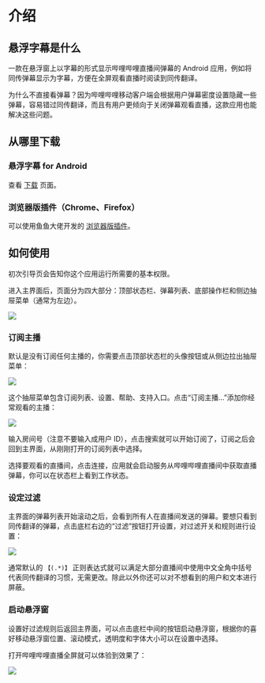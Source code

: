 # 介绍

## 悬浮字幕是什么

一款在悬浮窗上以字幕的形式显示哔哩哔哩直播间弹幕的 Android 应用，例如将同传弹幕显示为字幕，方便在全屏观看直播时阅读到同传翻译。

为什么不直接看弹幕？因为哔哩哔哩移动客户端会根据用户弹幕密度设置隐藏一些弹幕，容易错过同传翻译，而且有用户更倾向于关闭弹幕观看直播，这款应用也能解决这些问题。

## 从哪里下载

### 悬浮字幕 for Android

查看 [下载](/download.html) 页面。

### 浏览器版插件（Chrome、Firefox）

可以使用鱼鱼大佬开发的 [浏览器版插件](http://nga.178.com/read.php?tid=17690584)。

## 如何使用

初次引导页会告知你这个应用运行所需要的基本权限。

进入主界面后，页面分为四大部分：顶部状态栏、弹幕列表、底部操作栏和侧边抽屉菜单（通常为左边）。

![](/images/main_ui_shot.png)

### 订阅主播

默认是没有订阅任何主播的，你需要点击顶部状态栏的头像按钮或从侧边拉出抽屉菜单：

![](/images/main_drawer_shot.png)

这个抽屉菜单包含订阅列表、设置、帮助、支持入口。点击“订阅主播…”添加你经常观看的主播：

![](/images/add_subscription_shot.png)

输入房间号（注意不要输入成用户 ID），点击搜索就可以开始订阅了，订阅之后会回到主界面，从刚刚打开的订阅列表中选择。

选择要观看的直播间，点击连接，应用就会启动服务从哔哩哔哩直播间中获取直播弹幕，你可以在状态栏上看到工作状态。

### 设定过滤

主界面的弹幕列表开始滚动之后，会看到所有人在直播间发送的弹幕。要想只看到同传翻译的弹幕，点击底栏右边的“过滤”按钮打开设置，对过滤开关和规则进行设置：

![](/images/filter_settings_shot.png)

通常默认的 `【(.*)】` 正则表达式就可以满足大部分直播间中使用中文全角中括号代表同传翻译的习惯，无需更改。除此以外你还可以对不想看到的用户和文本进行屏蔽。

### 启动悬浮窗

设置好过滤规则后返回主界面，可以点击底栏中间的按钮启动悬浮窗，根据你的喜好移动悬浮窗位置、滚动模式，透明度和字体大小可以在设置中选择。

打开哔哩哔哩直播全屏就可以体验到效果了：

![](/images/floating_window_shot.jpg)
